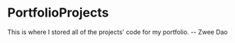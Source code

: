 # PortfolioProjects

This is where I stored all of the projects' code for my portfolio.
-- Zwee Dao
